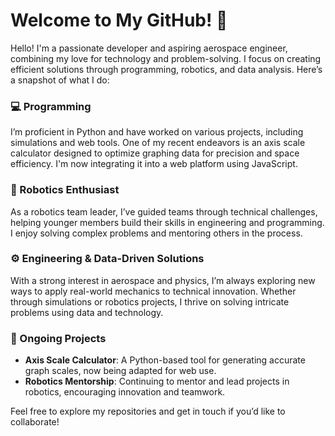 # Welcome to My GitHub! 👋

Hello! I'm a passionate developer and aspiring aerospace engineer, combining my love for technology and problem-solving. I focus on creating efficient solutions through programming, robotics, and data analysis. Here’s a snapshot of what I do:

### 💻 Programming  
I’m proficient in Python and have worked on various projects, including simulations and web tools. One of my recent endeavors is an axis scale calculator designed to optimize graphing data for precision and space efficiency. I'm now integrating it into a web platform using JavaScript.

### 🤖 Robotics Enthusiast  
As a robotics team leader, I’ve guided teams through technical challenges, helping younger members build their skills in engineering and programming. I enjoy solving complex problems and mentoring others in the process.

### ⚙️ Engineering & Data-Driven Solutions  
With a strong interest in aerospace and physics, I’m always exploring new ways to apply real-world mechanics to technical innovation. Whether through simulations or robotics projects, I thrive on solving intricate problems using data and technology.

### 🌟 Ongoing Projects  
- **Axis Scale Calculator**: A Python-based tool for generating accurate graph scales, now being adapted for web use.
- **Robotics Mentorship**: Continuing to mentor and lead projects in robotics, encouraging innovation and teamwork.

Feel free to explore my repositories and get in touch if you’d like to collaborate!
